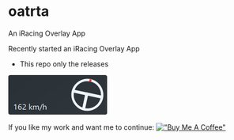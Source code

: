 # oatrta
An iRacing Overlay App

Recently started an iRacing Overlay App
- This repo only the releases

![Image](img/pedals.png)

If you like my work and want me to continue:
[!["Buy Me A Coffee"](https://www.buymeacoffee.com/assets/img/custom_images/orange_img.png)](https://www.buymeacoffee.com/sevketcakir)
